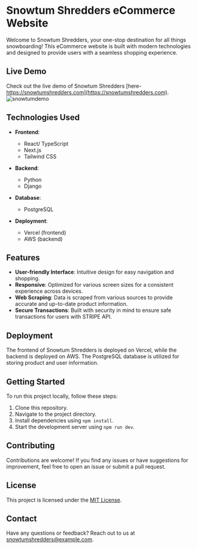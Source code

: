 # Snowtum Shredders eCommerce Website

Welcome to Snowtum Shredders, your one-stop destination for all things snowboarding! This eCommerce website is built with modern technologies and designed to provide users with a seamless shopping experience.

## Live Demo

Check out the live demo of Snowtum Shredders [here- https://snowtumshredders.com](https://snowtumshredders.com).
![snowtumdemo](https://github.com/justjjasper/SnowtumShredders/assets/98243819/0e9515f9-6273-4e0d-94f6-b29c450d07c4)


## Technologies Used

- **Frontend**:
  - React/ TypeScript
  - Next.js
  - Tailwind CSS

- **Backend**:
  - Python
  - Django

- **Database**:
  - PostgreSQL

- **Deployment**:
  - Vercel (frontend)
  - AWS (backend)

## Features

- **User-friendly Interface**: Intuitive design for easy navigation and shopping.
- **Responsive**: Optimized for various screen sizes for a consistent experience across devices.
- **Web Scraping**: Data is scraped from various sources to provide accurate and up-to-date product information.
- **Secure Transactions**: Built with security in mind to ensure safe transactions for users with STRIPE API.

## Deployment

The frontend of Snowtum Shredders is deployed on Vercel, while the backend is deployed on AWS. The PostgreSQL database is utilized for storing product and user information.

## Getting Started

To run this project locally, follow these steps:

1. Clone this repository.
2. Navigate to the project directory.
3. Install dependencies using `npm install`.
4. Start the development server using `npm run dev`.

## Contributing

Contributions are welcome! If you find any issues or have suggestions for improvement, feel free to open an issue or submit a pull request.

## License

This project is licensed under the [MIT License](LICENSE).

## Contact

Have any questions or feedback? Reach out to us at [snowtumshredders@example.com](mailto:snowtumshredders@example.com).
